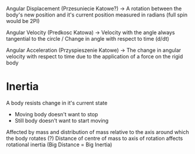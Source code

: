 Angular Displacement (Przesuniecie Katowe?) -> A rotation between the body's new position and it's current position measured in radians (full spin would be 2PI)

Angular Velocity (Predkosc Katowa) -> Velocity with the angle always tangential to the circle / Change in angle with respect to time (d/dt)

Angular Acceleration (Przyspieszenie Katowe) -> The change in angular velocity with respect to time due to the application of a force on the rigid body

# Inertia
A body resists change in it's current state
- Moving body doesn't want to stop
- Still body doesn't want to start moving

Affected by mass and distribution of mass relative to the axis around which the body rotates (?)
Distance of centre of mass to axis of rotation affects rotational inertia (Big Distance = Big Inertia)